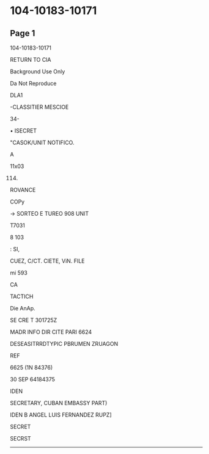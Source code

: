 # 104-10183-10171

## Page 1

104-10183-10171

RETURN TO CIA

Background Use Only

Da Not Reproduce

DLA1

-CLASSITIER MESCIOE

34-

• ISECRET

"CASOK/UNIT NOTIFICO.

A

11x03

114)

ROVANCE

COPy

→ SORTEO E TUREO 908 UNIT

T7031

8 103

: SI,

CUEZ, C/CT. ClETE, ViN. FILE

mi 593

CA

TACTICH

Die AnAp.

SE CRE T 301725Z

MADR INFO DIR CITE PARI 6624

DESEASITRRDTYPIC PBRUMEN ZRUAGON

REF

6625 (1N 84376)

30 SEP 64184375

IDEN

SECRETARY, CUBAN EMBASSY PART)

IDEN B ANGEL LUIS FERNANDEZ RUPZ]

SECRET

SECRST

---

